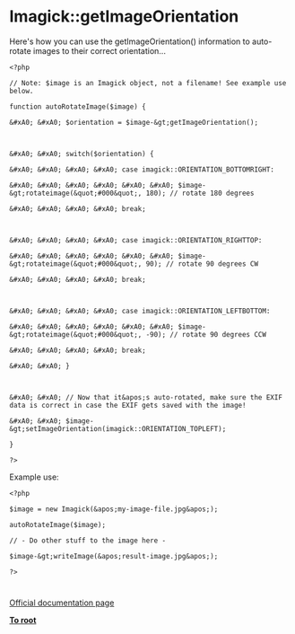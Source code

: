 # Imagick::getImageOrientation





Here&apos;s how you can use the getImageOrientation() information to auto-rotate images to their correct orientation...





```
<?php

// Note: $image is an Imagick object, not a filename! See example use below.

function autoRotateImage($image) {

&#xA0; &#xA0; $orientation = $image-&gt;getImageOrientation();



&#xA0; &#xA0; switch($orientation) {

&#xA0; &#xA0; &#xA0; &#xA0; case imagick::ORIENTATION_BOTTOMRIGHT: 

&#xA0; &#xA0; &#xA0; &#xA0; &#xA0; &#xA0; $image-&gt;rotateimage(&quot;#000&quot;, 180); // rotate 180 degrees

&#xA0; &#xA0; &#xA0; &#xA0; break;



&#xA0; &#xA0; &#xA0; &#xA0; case imagick::ORIENTATION_RIGHTTOP:

&#xA0; &#xA0; &#xA0; &#xA0; &#xA0; &#xA0; $image-&gt;rotateimage(&quot;#000&quot;, 90); // rotate 90 degrees CW

&#xA0; &#xA0; &#xA0; &#xA0; break;



&#xA0; &#xA0; &#xA0; &#xA0; case imagick::ORIENTATION_LEFTBOTTOM: 

&#xA0; &#xA0; &#xA0; &#xA0; &#xA0; &#xA0; $image-&gt;rotateimage(&quot;#000&quot;, -90); // rotate 90 degrees CCW

&#xA0; &#xA0; &#xA0; &#xA0; break;

&#xA0; &#xA0; }



&#xA0; &#xA0; // Now that it&apos;s auto-rotated, make sure the EXIF data is correct in case the EXIF gets saved with the image!

&#xA0; &#xA0; $image-&gt;setImageOrientation(imagick::ORIENTATION_TOPLEFT);

}

?>
```




Example use:





```
<?php

$image = new Imagick(&apos;my-image-file.jpg&apos;);

autoRotateImage($image);

// - Do other stuff to the image here -

$image-&gt;writeImage(&apos;result-image.jpg&apos;);

?>
```



  

#

[Official documentation page](https://www.php.net/manual/en/imagick.getimageorientation.php)

**[To root](/README.md)**